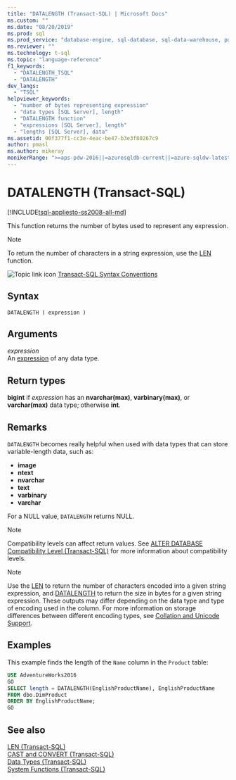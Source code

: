 ```yaml
---
title: "DATALENGTH (Transact-SQL) | Microsoft Docs"
ms.custom: ""
ms.date: "08/20/2019"
ms.prod: sql
ms.prod_service: "database-engine, sql-database, sql-data-warehouse, pdw"
ms.reviewer: ""
ms.technology: t-sql
ms.topic: "language-reference"
f1_keywords: 
  - "DATALENGTH_TSQL"
  - "DATALENGTH"
dev_langs: 
  - "TSQL"
helpviewer_keywords: 
  - "number of bytes representing expression"
  - "data types [SQL Server], length"
  - "DATALENGTH function"
  - "expressions [SQL Server], length"
  - "lengths [SQL Server], data"
ms.assetid: 00f377f1-cc3e-4eac-be47-b3e3f80267c9
author: pmasl
ms.author: mikeray
monikerRange: ">=aps-pdw-2016||=azuresqldb-current||=azure-sqldw-latest||>=sql-server-2016||=sqlallproducts-allversions||>=sql-server-linux-2017||=azuresqldb-mi-current"
---
```

# DATALENGTH (Transact-SQL)
[!INCLUDE[tsql-appliesto-ss2008-all-md](../../includes/tsql-appliesto-ss2008-all-md.md)]

This function returns the number of bytes used to represent any expression.

> [!NOTE]
> To return the number of characters in a string expression, use the [LEN](../../t-sql/functions/len-transact-sql.md) function.
  
![Topic link icon](../../database-engine/configure-windows/media/topic-link.gif "Topic link icon") [Transact-SQL Syntax Conventions](../../t-sql/language-elements/transact-sql-syntax-conventions-transact-sql.md)
  
## Syntax  
  
```
DATALENGTH ( expression )   
```  
  
## Arguments  
*expression*  
An [expression](../../t-sql/language-elements/expressions-transact-sql.md) of any data type.
  
## Return types
**bigint** if *expression* has an **nvarchar(max)**, **varbinary(max)**, or **varchar(max)** data type; otherwise **int**.
  
## Remarks  
`DATALENGTH` becomes really helpful when used with data types that can store variable-length data, such as:
- **image**
- **ntext**
- **nvarchar**
- **text**
- **varbinary**
- **varchar**
  
For a NULL value, `DATALENGTH` returns NULL.
  
> [!NOTE]  
> Compatibility levels can affect return values. See [ALTER DATABASE Compatibility Level &#40;Transact-SQL&#41;](../../t-sql/statements/alter-database-transact-sql-compatibility-level.md) for more information about compatibility levels.  

> [!NOTE]
> Use the [LEN](../../t-sql/functions/len-transact-sql.md) to return the number of characters encoded into a given string expression, and [DATALENGTH](../../t-sql/functions/datalength-transact-sql.md) to return the size in bytes for a given string expression. These outputs may differ depending on the data type and type of encoding used in the column. For more information on storage differences between different encoding types, see [Collation and Unicode Support](../../relational-databases/collations/collation-and-unicode-support.md).

## Examples  
This example finds the length of the `Name` column in the `Product` table:
  
```sql
USE AdventureWorks2016  
GO
SELECT length = DATALENGTH(EnglishProductName), EnglishProductName  
FROM dbo.DimProduct  
ORDER BY EnglishProductName;  
GO  
```  
  
## See also
[LEN &#40;Transact-SQL&#41;](../../t-sql/functions/len-transact-sql.md)  
[CAST and CONVERT &#40;Transact-SQL&#41;](../../t-sql/functions/cast-and-convert-transact-sql.md)  
[Data Types &#40;Transact-SQL&#41;](../../t-sql/data-types/data-types-transact-sql.md)  
[System Functions &#40;Transact-SQL&#41;](../../relational-databases/system-functions/system-functions-category-transact-sql.md)
